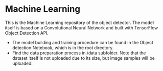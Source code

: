 # Machine Learning

This is the Machine Learning repository of the object detector. The model itself is based on a Convolutional Neural Network and built with TensorFlow Object Detection API. 



- The model building and training procedure can be found in the Object detection Notebook, which is in the root directory.
- Find the data preparation process in /data subfolder. Note that the dataset itself is not uploaded due to its size, but image samples will be uploaded.



